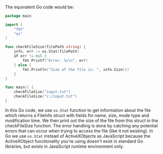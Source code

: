  The equivalent Go code would be:

```go
package main

import (
	"fmt"
	"os"
)

func checkFileSize(filePath string) {
	info, err := os.Stat(filePath)
	if err != nil {
		fmt.Printf("Error: %s\n", err)
	} else {
		fmt.Println("Size of the file is: ", info.Size())
	}
}

func main() {
	checkFileSize("input.txt")
	checkFileSize("c:/input.txt")
}
```

In this Go code, we use `os.Stat` function to get information about the file which returns a FileInfo struct with fields for name, size, mode type and modification time. We then print out the size of the file from this struct in the checkFileSize function.
The error handling is done by catching any potential errors that can occur when trying to access the file (like it not existing). In Go we use `os.Stat` instead of ActiveXObjects as JavaScript because the ActiveXObject functionality you're using doesn't exist in standard Go libraries, but exists in JavaScript runtime environment only.
